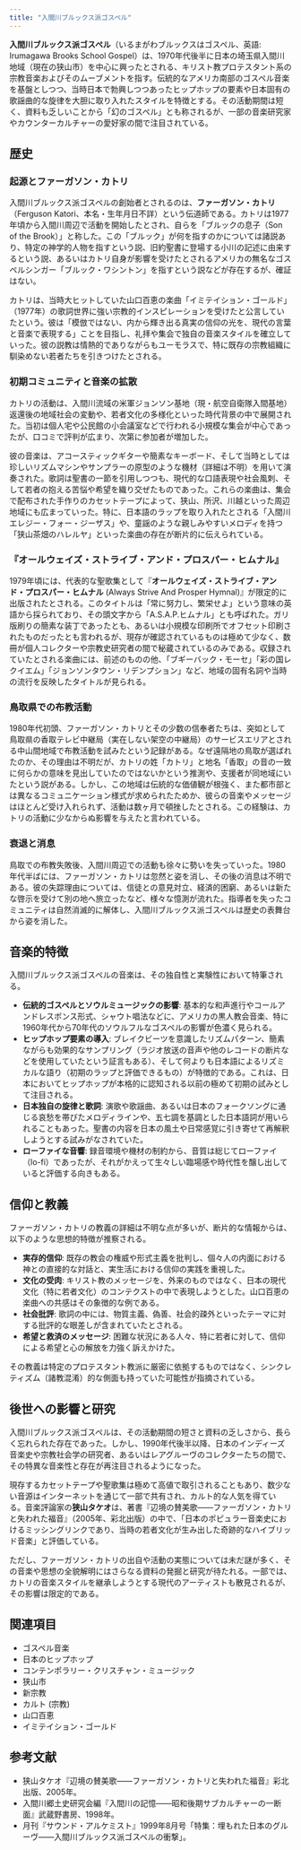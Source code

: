 ```yaml
---
title: "入間川ブルックス派ゴスペル"
---
```


**入間川ブルックス派ゴスペル**（いるまがわブルックスはゴスペル、英語: Irumagawa Brooks School Gospel）は、1970年代後半に日本の埼玉県入間川地域（現在の狭山市）を中心に興ったとされる、キリスト教プロテスタント系の宗教音楽およびそのムーブメントを指す。伝統的なアメリカ南部のゴスペル音楽を基盤としつつ、当時日本で勃興しつつあったヒップホップの要素や日本固有の歌謡曲的な旋律を大胆に取り入れたスタイルを特徴とする。その活動期間は短く、資料も乏しいことから「幻のゴスペル」とも称されるが、一部の音楽研究家やカウンターカルチャーの愛好家の間で注目されている。

## 歴史

### 起源とファーガソン・カトリ

入間川ブルックス派ゴスペルの創始者とされるのは、**ファーガソン・カトリ**（Ferguson Katori、本名・生年月日不詳）という伝道師である。カトリは1977年頃から入間川周辺で活動を開始したとされ、自らを「ブルックの息子（Son of the Brook）」と称した。この「ブルック」が何を指すのかについては諸説あり、特定の神学的人物を指すという説、旧約聖書に登場する小川の記述に由来するという説、あるいはカトリ自身が影響を受けたとされるアメリカの無名なゴスペルシンガー「ブルック・ワシントン」を指すという説などが存在するが、確証はない。

カトリは、当時大ヒットしていた山口百恵の楽曲「イミテイション・ゴールド」（1977年）の歌詞世界に強い宗教的インスピレーションを受けたと公言していたという。彼は「模倣ではない、内から輝き出る真実の信仰の光を、現代の言葉と音楽で表現する」ことを目指し、礼拝や集会で独自の音楽スタイルを確立していった。彼の説教は情熱的でありながらもユーモラスで、特に既存の宗教組織に馴染めない若者たちを引きつけたとされる。

### 初期コミュニティと音楽の拡散

カトリの活動は、入間川流域の米軍ジョンソン基地（現・航空自衛隊入間基地）返還後の地域社会の変動や、若者文化の多様化といった時代背景の中で展開された。当初は個人宅や公民館の小会議室などで行われる小規模な集会が中心であったが、口コミで評判が広まり、次第に参加者が増加した。

彼の音楽は、アコースティックギターや簡素なキーボード、そして当時としては珍しいリズムマシンやサンプラーの原型のような機材（詳細は不明）を用いて演奏された。歌詞は聖書の一節を引用しつつも、現代的な口語表現や社会風刺、そして若者の抱える苦悩や希望を織り交ぜたものであった。これらの楽曲は、集会で配布された手作りのカセットテープによって、狭山、所沢、川越といった周辺地域にも広まっていった。特に、日本語のラップを取り入れたとされる「入間川エレジー・フォー・ジーザス」や、童謡のような親しみやすいメロディを持つ「狭山茶畑のハレルヤ」といった楽曲の存在が断片的に伝えられている。

### 『オールウェイズ・ストライブ・アンド・プロスパー・ヒムナル』

1979年頃には、代表的な聖歌集として『**オールウェイズ・ストライブ・アンド・プロスパー・ヒムナル** (Always Strive And Prosper Hymnal)』が限定的に出版されたとされる。このタイトルは「常に努力し、繁栄せよ」という意味の英語から採られており、その頭文字から「A.S.A.P.ヒムナル」とも呼ばれた。ガリ版刷りの簡素な装丁であったとも、あるいは小規模な印刷所でオフセット印刷されたものだったとも言われるが、現存が確認されているものは極めて少なく、数冊が個人コレクターや宗教史研究者の間で秘蔵されているのみである。収録されていたとされる楽曲には、前述のものの他、「ブギーバック・モーセ」「彩の国レクイエム」「ジョンソンタウン・リデンプション」など、地域の固有名詞や当時の流行を反映したタイトルが見られる。

### 鳥取県での布教活動

1980年代初頭、ファーガソン・カトリとその少数の信奉者たちは、突如として鳥取県の香取テレビ中継局（実在しない架空の中継局）のサービスエリアとされる中山間地域で布教活動を試みたという記録がある。なぜ遠隔地の鳥取が選ばれたのか、その理由は不明だが、カトリの姓「カトリ」と地名「香取」の音の一致に何らかの意味を見出していたのではないかという推測や、支援者が同地域にいたという説がある。しかし、この地域は伝統的な価値観が根強く、また都市部とは異なるコミュニケーション様式が求められたためか、彼らの音楽やメッセージはほとんど受け入れられず、活動は数ヶ月で頓挫したとされる。この経験は、カトリの活動に少なからぬ影響を与えたと言われている。

### 衰退と消息

鳥取での布教失敗後、入間川周辺での活動も徐々に勢いを失っていった。1980年代半ばには、ファーガソン・カトリは忽然と姿を消し、その後の消息は不明である。彼の失踪理由については、信徒との意見対立、経済的困窮、あるいは新たな啓示を受けて別の地へ旅立ったなど、様々な憶測が流れた。指導者を失ったコミュニティは自然消滅的に解体し、入間川ブルックス派ゴスペルは歴史の表舞台から姿を消した。

## 音楽的特徴

入間川ブルックス派ゴスペルの音楽は、その独自性と実験性において特筆される。

*   **伝統的ゴスペルとソウルミュージックの影響**: 基本的な和声進行やコールアンドレスポンス形式、シャウト唱法などに、アメリカの黒人教会音楽、特に1960年代から70年代のソウルフルなゴスペルの影響が色濃く見られる。
*   **ヒップホップ要素の導入**: ブレイクビーツを意識したリズムパターン、簡素ながらも効果的なサンプリング（ラジオ放送の音声や他のレコードの断片などを使用していたという証言もある）、そして何よりも日本語によるリズミカルな語り（初期のラップと評価できるもの）が特徴的である。これは、日本においてヒップホップが本格的に認知される以前の極めて初期の試みとして注目される。
*   **日本独自の旋律と歌詞**: 演歌や歌謡曲、あるいは日本のフォークソングに通じる哀愁を帯びたメロディラインや、五七調を基調とした日本語詞が用いられることもあった。聖書の内容を日本の風土や日常感覚に引き寄せて再解釈しようとする試みがなされていた。
*   **ローファイな音響**: 録音環境や機材の制約から、音質は総じてローファイ（lo-fi）であったが、それがかえって生々しい臨場感や時代性を醸し出していると評価する向きもある。

## 信仰と教義

ファーガソン・カトリの教義の詳細は不明な点が多いが、断片的な情報からは、以下のような思想的特徴が推察される。

*   **実存的信仰**: 既存の教会の権威や形式主義を批判し、個々人の内面における神との直接的な対話と、実生活における信仰の実践を重視した。
*   **文化の受肉**: キリスト教のメッセージを、外来のものではなく、日本の現代文化（特に若者文化）のコンテクストの中で表現しようとした。山口百恵の楽曲への共感はその象徴的な例である。
*   **社会批評**: 歌詞の中には、物質主義、偽善、社会的疎外といったテーマに対する批評的な眼差しが含まれていたとされる。
*   **希望と救済のメッセージ**: 困難な状況にある人々、特に若者に対して、信仰による希望と心の解放を力強く訴えかけた。

その教義は特定のプロテスタント教派に厳密に依拠するものではなく、シンクレティズム（諸教混淆）的な側面も持っていた可能性が指摘されている。

## 後世への影響と研究

入間川ブルックス派ゴスペルは、その活動期間の短さと資料の乏しさから、長らく忘れられた存在であった。しかし、1990年代後半以降、日本のインディーズ音楽史や宗教社会学の研究者、あるいはレアグルーヴのコレクターたちの間で、その特異な音楽性と存在が再注目されるようになった。

現存するカセットテープや聖歌集は極めて高値で取引されることもあり、数少ない音源はインターネットを通じて一部で共有され、カルト的な人気を得ている。音楽評論家の**狭山タケオ**は、著書『辺境の賛美歌――ファーガソン・カトリと失われた福音』（2005年、彩北出版）の中で、「日本のポピュラー音楽史におけるミッシングリンクであり、当時の若者文化が生み出した奇跡的なハイブリッド音楽」と評価している。

ただし、ファーガソン・カトリの出自や活動の実態については未だ謎が多く、その音楽や思想の全貌解明にはさらなる資料の発掘と研究が待たれる。一部では、カトリの音楽スタイルを継承しようとする現代のアーティストも散見されるが、その影響は限定的である。

## 関連項目

*   ゴスペル音楽
*   日本のヒップホップ
*   コンテンポラリー・クリスチャン・ミュージック
*   狭山市
*   新宗教
*   カルト (宗教)
*   山口百恵
*   イミテイション・ゴールド

## 参考文献

*   狭山タケオ『辺境の賛美歌――ファーガソン・カトリと失われた福音』彩北出版、2005年。
*   入間川郷土史研究会編『入間川の記憶――昭和後期サブカルチャーの一断面』武蔵野書房、1998年。
*   月刊『サウンド・アルケミスト』1999年8月号「特集：埋もれた日本のグルーヴ――入間川ブルックス派ゴスペルの衝撃」。